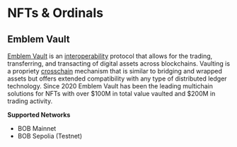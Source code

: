# NFTs & Ordinals

## Emblem Vault

[Emblem Vault](https://twitter.com/EmblemVault) is an [interoperability](https://docs.emblem.wiki/) protocol that allows for the trading, transferring, and transacting of digital assets across blockchains. Vaulting is a propriety [crosschain](https://emblem.finance/createcurated) mechanism that is similar to bridging and wrapped assets but offers extended compatibility with any type of distributed ledger technology. Since 2020 Emblem Vault has been the leading multichain solutions for NFTs with over $100M in total value vaulted and $200M in trading activity.

**Supported Networks**

<!-- TODO: Verify Emblem on test/mainnet -->

- BOB Mainnet
- BOB Sepolia (Testnet)
